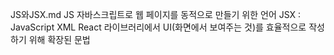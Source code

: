 JS와JSX.md
JS
    자바스크립트로 웹 페이지를 동적으로 만들기 위한 언어
JSX : JavaScript XML 
    React 라이브러리에서 UI(화면에서 보여주는 것)를 효율적으로 작성하기 위해 확장된 문법